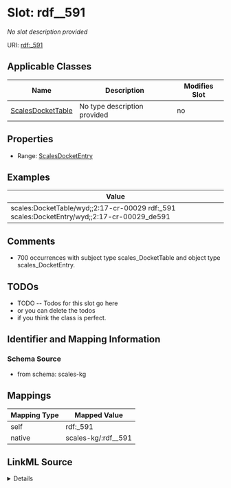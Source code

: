 

# Slot: rdf__591


_No slot description provided_





URI: [rdf:_591](http://www.w3.org/1999/02/22-rdf-syntax-ns#_591)



<!-- no inheritance hierarchy -->





## Applicable Classes

| Name | Description | Modifies Slot |
| --- | --- | --- |
| [ScalesDocketTable](../classes/ScalesDocketTable.md) | No type description provided |  no  |







## Properties

* Range: [ScalesDocketEntry](../classes/ScalesDocketEntry.md)






## Examples

| Value |
| --- |
| scales:DocketTable/wyd;;2:17-cr-00029 rdf:_591 scales:DocketEntry/wyd;;2:17-cr-00029_de591 |

## Comments

* 700 occurrences with subject type scales_DocketTable and object type scales_DocketEntry.

## TODOs

* TODO -- Todos for this slot go here
* or you can delete the todos
* if you think the class is perfect.

## Identifier and Mapping Information







### Schema Source


* from schema: scales-kg




## Mappings

| Mapping Type | Mapped Value |
| ---  | ---  |
| self | rdf:_591 |
| native | scales-kg/:rdf__591 |




## LinkML Source

<details>
```yaml
name: rdf__591
description: No slot description provided
todos:
- TODO -- Todos for this slot go here
- or you can delete the todos
- if you think the class is perfect.
comments:
- 700 occurrences with subject type scales_DocketTable and object type scales_DocketEntry.
examples:
- value: scales:DocketTable/wyd;;2:17-cr-00029 rdf:_591 scales:DocketEntry/wyd;;2:17-cr-00029_de591
from_schema: scales-kg
rank: 1000
slot_uri: rdf:_591
alias: rdf__591
domain_of:
- scales_DocketTable
range: scales_DocketEntry

```
</details>